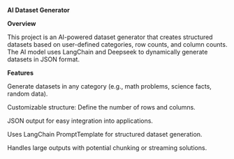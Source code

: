 **AI Dataset Generator**

**Overview**

This project is an AI-powered dataset generator that creates structured datasets based on user-defined categories, row counts, and column counts. The AI model uses LangChain and Deepseek to dynamically generate datasets in JSON format.

**Features**

Generate datasets in any category (e.g., math problems, science facts, random data).

Customizable structure: Define the number of rows and columns.

JSON output for easy integration into applications.

Uses LangChain PromptTemplate for structured dataset generation.

Handles large outputs with potential chunking or streaming solutions.

